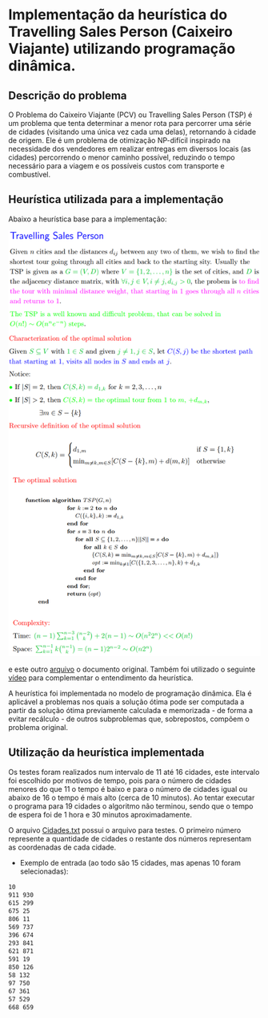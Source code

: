 # Implementação da heurística do Travelling Sales Person (Caixeiro Viajante) utilizando programação dinâmica.

## Descrição do problema

O Problema do Caixeiro Viajante (PCV) ou Travelling Sales Person (TSP) é um problema que tenta determinar a menor rota para percorrer uma série de cidades (visitando uma única vez cada uma delas), retornando à cidade de origem. Ele é um problema de otimização NP-difícil inspirado na necessidade dos vendedores em realizar entregas em diversos locais (as cidades) percorrendo o menor caminho possível, reduzindo o tempo necessário para a viagem e os possíveis custos com transporte e combustível.

## Heurística utilizada para a implementação

Abaixo a heurística base para a implementação: 

![heu](https://github.com/RodolfoHerman/caixeiro-viajante-com-programacao-dinamica/blob/master/impl.png)

e este outro [arquivo]( http://www.cs.cmu.edu/~rweba/algf09/dynprog.pdf) o documento original. Também foi utilizado o seguinte [vídeo](https://www.youtube.com/watch?v=aQB_Y9D5pdw) para complementar o entendimento da heurística. 

A heurística foi implementada no modelo de programação dinâmica. Ela é aplicável a problemas nos quais a solução ótima pode ser computada a partir da solução ótima previamente calculada e memorizada - de forma a evitar recálculo - de outros subproblemas que, sobrepostos, compõem o problema original.

## Utilização da heurística implementada

Os testes foram realizados num intervalo de 11 até 16 cidades, este intervalo foi escolhido por motivos de tempo, pois para o número de cidades menores do que 11 o tempo é baixo e para o número de cidades igual ou abaixo de 16 o tempo é mais alto (cerca de 10 minutos). Ao tentar executar o programa para 19 cidades o algoritmo não terminou, sendo que o tempo de espera foi de 1 hora e 30 minutos aproximadamente.

O arquivo [Cidades.txt](https://github.com/RodolfoHerman/caixeiro-viajante-com-programacao-dinamica/blob/master/Cidades.txt) possui o arquivo para testes. O primeiro número represente a quantidade de cidades o restante dos números representam as coordenadas de cada cidade.

- Exemplo de entrada (ao todo são 15 cidades, mas apenas 10 foram selecionadas):
```
10
911 930
615 299
675 25
806 11
569 737
396 674
293 841
621 871
591 19
850 126
58 132
97 750
67 361
57 529
668 659
```
